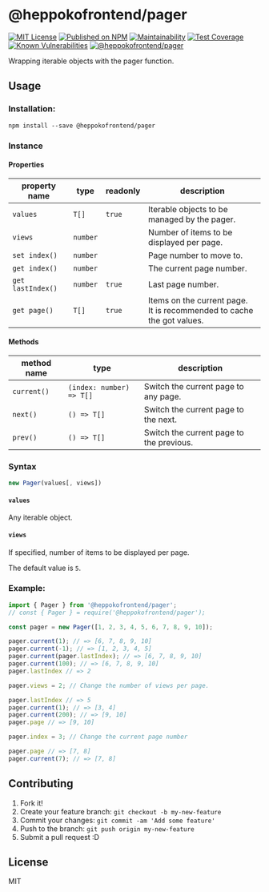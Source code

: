 # @heppokofrontend/pager

[![MIT License](http://img.shields.io/badge/license-MIT-blue.svg?style=flat)](LICENSE) [![Published on NPM](https://img.shields.io/npm/v/@heppokofrontend/pager.svg)](https://www.npmjs.com/package/@heppokofrontend/pager) [![Maintainability](https://api.codeclimate.com/v1/badges/027423b0daa8f7c001be/maintainability)](https://codeclimate.com/github/heppokofrontend/pager/maintainability) [![Test Coverage](https://api.codeclimate.com/v1/badges/027423b0daa8f7c001be/test_coverage)](https://codeclimate.com/github/heppokofrontend/pager/test_coverage) [![Known Vulnerabilities](https://snyk.io/test/npm/@heppokofrontend/pager/badge.svg)](https://snyk.io/test/npm/@heppokofrontend/pager)
 [![@heppokofrontend/pager](https://snyk.io/advisor/npm-package/@heppokofrontend/pager/badge.svg)](https://snyk.io/advisor/npm-package/@heppokofrontend/pager)


Wrapping iterable objects with the pager function.

## Usage

### Installation:

```shell
npm install --save @heppokofrontend/pager
```

### Instance

#### Properties

|property name|type|readonly|description|
|---|---|---|---|
|`values`|`T[]`|`true`|Iterable objects to be managed by the pager.|
|`views`|`number`||Number of items to be displayed per page.|
|`set index()`|`number`||Page number to move to.|
|`get index()`|`number`||The current page number.|
|`get lastIndex()`|`number`|`true`|Last page number.|
|`get page()`|`T[]`|`true`|Items on the current page.<br>It is recommended to cache the got values.|

#### Methods

|method name|type|description|
|---|---|---|
|`current()`|`(index: number) => T[]`|Switch the current page to any page.|
|`next()`|`() => T[]`|Switch the current page to the next.|
|`prev()`|`() => T[]`|Switch the current page to the previous.|


### Syntax

```js
new Pager(values[, views])
```

#### `values`

Any iterable object.

#### `views`

If specified, number of items to be displayed per page.

The default value is `5`.

### Example:

```javascript
import { Pager } from '@heppokofrontend/pager';
// const { Pager } = require('@heppokofrontend/pager');

const pager = new Pager([1, 2, 3, 4, 5, 6, 7, 8, 9, 10]);

pager.current(1); // => [6, 7, 8, 9, 10]
pager.current(-1); // => [1, 2, 3, 4, 5]
pager.current(pager.lastIndex); // => [6, 7, 8, 9, 10]
pager.current(100); // => [6, 7, 8, 9, 10]
pager.lastIndex // => 2

pager.views = 2; // Change the number of views per page.

pager.lastIndex // => 5
pager.current(1); // => [3, 4]
pager.current(200); // => [9, 10]
pager.page // => [9, 10]

pager.index = 3; // Change the current page number

pager.page // => [7, 8]
pager.current(7); // => [7, 8]
```

## Contributing

1. Fork it!
2. Create your feature branch: `git checkout -b my-new-feature`
3. Commit your changes: `git commit -am 'Add some feature'`
4. Push to the branch: `git push origin my-new-feature`
5. Submit a pull request :D

## License

MIT
